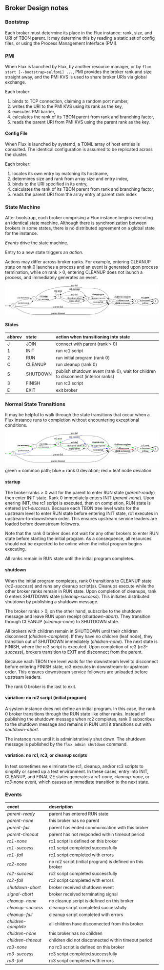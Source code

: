 ## Broker Design notes

### Bootstrap

Each broker must determine its place in the Flux instance:  rank,
size, and URI of TBON parent.  It may determine this by reading
a static set of config files, or using the Process Management Interface (PMI).

### PMI

When Flux is launched by Flux, by another resource manager, or by
`flux start [--bootstrap=selfpmi] ...`, PMI provides the broker rank and
size straight away, and the PMI KVS is used to share broker URIs via
global exchange.

Each broker:
1) binds to TCP connection, claiming a random port number,
2) writes the URI to the PMI KVS using its rank as the key,
3) executes PMI barrier,
4) calculates the rank of its TBON parent from rank and branching factor,
5) reads the parent URI from PMI KVS using the parent rank as the key.

#### Config File

When Flux is launched by systemd, a TOML array of host entries is consulted.
The identical configuration is assumed to be replicated across the cluster.

Each broker:
1) locates its own entry by matching its hostname,
2) determines size and rank from array size and entry index,
3) binds to the URI specified in its entry,
4) calculates the rank of its TBON parent from rank and branching factor,
5) reads the parent URI from the array entry at parent rank index

### State Machine

After bootstrap, each broker comprising a Flux instance begins executing an
identical state machine.  Although there is synchronization between brokers
in some states, there is no distributed agreement on a global state for the
instance.

_Events_ drive the state machine.

Entry to a new state triggers an _action_.

Actions may differ across broker ranks.  For example, entering CLEANUP state
on rank 0 launches a process and an event is generated upon process termination,
while on rank > 0, entering CLEANUP does not launch a process, and immediately
generates an event.

![broker state machine picture](states.png)

#### States

**abbrev**	| **state**	| **action when transitioning into state**
:--		| :--		| :--
J		| JOIN		| connect with parent (rank > 0)
1		| INIT		| run rc1 script
2		| RUN		| run initial program (rank 0)
C		| CLEANUP	| run cleanup (rank 0)
S		| SHUTDOWN	| publish shutdown event (rank 0), wait for children to disconnect (interior ranks)
3		| FINISH	| run rc3 script
E		| EXIT		| exit broker

### Normal State Transitions

It may be helpful to walk through the state transitions that occur when
a Flux instance runs to completion without encountering exceptional conditions.

![broker state machine picture - normal](states_norm.png)

green = common path; blue = rank 0 deviation; red = leaf node deviation

#### startup

The broker ranks > 0 wait for the parent to enter RUN state (_parent-ready_)
then enter INIT state.  Rank 0 immediately enters INIT (_parent-none_).
Upon enering INIT, the rc1 script is executed, then on completion, RUN state
is entered (_rc1-success_).  Because each TBON tree level waits for the
upstream level to enter RUN state before entering INIT state, rc1 executes
in upstream-to-downstream order.  This ensures upstream service leaders are
loaded before downstream followers.

Note that the rank 0 broker does not wait for any other brokers to enter
RUN state before starting the initial program.  As a consequence, all
resources should not be expected to be online when the initial program
begins executing.

All ranks remain in RUN state until the initial program completes.

#### shutdown

When the initial program completes, rank 0 transitions to CLEANUP state
(_rc2-success_) and runs any cleanup script(s).  Cleanups execute while the
other broker ranks remain in RUN state.  Upon completion of cleanups, rank 0
enters SHUTDOWN state (_cleanup-success_).  This initiates distributed
shutdown by publishing a shutdown message.

The broker ranks > 0, on the other hand, subscribe to the shutdown message
and leave RUN upon receipt (_shutdown-abort_).  They transition through
CLEANUP (_cleanup-none_) to SHUTDOWN state.

All brokers with children remain in SHUTDOWN until their children disconnect
(_children-complete_).  If they have no children (leaf node), they transition
out of SHUTDOWN immediately (_children-none_). The next state is FINISH,
where the rc3 script is executed.  Upon completion of rc3 (_rc3-success_),
brokers transition to EXIT and disconnect from the parent.

Because each TBON tree level waits for the downstream level to disconnect
before entering FINISH state, rc3 executes in downstream-to-upstream order.
This ensures downstream service followers are unloaded before upstream leaders.

The rank 0 broker is the last to exit.

#### variation: no rc2 script (initial program)

A system instance does not define an initial program.  In this case, the
rank 0 broker transitions through the RUN state like other ranks.  Instead
of publishing the shutdown message when rc2 completes, rank 0 subscribes
to the shutdown message and remains in RUN until it transitions out with
_shutdown-abort_.

The instance runs until it is administratively shut down.  The shutdown
message is published by the `flux admin shutdown` command.

#### variation: no rc1, rc3, or cleanup scripts

In test sometimes we eliminate the rc1, cleanup, and/or rc3 scripts to simplify
or speed up a test environment.  In these cases, entry into INIT, CLEANUP,
and FINALIZE states generates a _rc1-none_, _cleanup-none_, or _rc3-none_ event,
which causes an immediate transition to the next state.

### Events

**event**	| **description**
:--		| :--
_parent-ready_	| parent has entered RUN state
_parent-none_	| this broker has no parent
_parent-fail_	| parent has ended communication with this broker
_parent-timeout_ | parent has not responded within timeout period
_rc1-none_	| rc1 script is defined on this broker
_rc1-success_	| rc1 script completed successfully
_rc1-fail_	| rc1 script completed with errors
_rc2-none_	| no rc2 script (initial program) is defined on this broker
_rc2-success_	| rc2 script completed successfully
_rc2-fail_	| rc2 script completed with errors
_shutdown-abort_ | broker received shutdown event
_signal-abort_	| broker received terminating signal
_cleanup-none_	| no cleanup script is defined on this broker
_cleanup-success_ | cleanup script completed successfully
_cleanup-fail_	| cleanup script completed with errors
_children-complete_ | all children have disconnected from this broker
_children-none_ | this broker has no children
_children-timeout_ | children did not disconnected within timeout period
_rc3-none_	| no rc3 script is defined on this broker
_rc3-success_	| rc3 script completed successfully
_rc3-fail_	| rc3 script completed with errors

